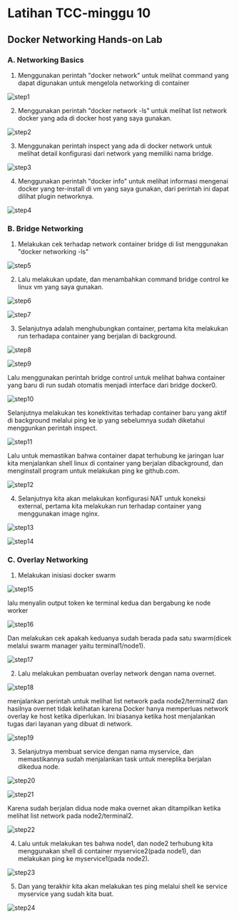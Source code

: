 <h1> Latihan TCC-minggu 10  </h1>

<h2> Docker Networking Hands-on Lab </h2>

<h3> A. Networking Basics </h3>

 1. Menggunakan perintah "docker network" untuk melihat command yang dapat digunakan untuk mengelola networking di container

 ![step1](g1.jpg)

 2. Menggunakan perintah "docker network -ls" untuk melihat list network docker yang ada di docker host yang saya gunakan.

 ![step2](g2.jpg)

 3. Menggunakan perintah inspect yang ada di docker network untuk melihat detail konfigurasi dari network yang memiliki nama bridge.

 ![step3](g3.jpg)

 4. Menggunakan perintah "docker info" untuk melihat informasi mengenai docker yang ter-install di vm yang saya gunakan, dari perintah ini dapat dilihat plugin networknya.

 ![step4](g4.jpg) 

<h3> B. Bridge Networking </h3>

 1. Melakukan cek terhadap network container bridge di list menggunakan "docker networking -ls"
 
 ![step5](g2.jpg)

 2. Lalu melakukan update, dan menambahkan command bridge control ke linux vm yang saya gunakan.

 ![step6](g5.jpg)

 ![step7](g6.jpg)

 3. Selanjutnya adalah menghubungkan container, pertama kita melakukan run terhadapa container yang berjalan di background.

 ![step8](g7.jpg)

 ![step9](g8.jpg)

 Lalu menggunakan perintah bridge control untuk melihat bahwa container yang baru di run sudah otomatis menjadi interface dari bridge docker0.

 ![step10](g9.jpg)

 Selanjutnya melakukan tes konektivitas terhadap container baru yang aktif di background melalui ping ke ip yang sebelumnya sudah diketahui menggunkan perintah inspect.

 ![step11](g10.jpg)

 Lalu untuk memastikan bahwa container dapat terhubung ke jaringan luar kita menjalankan shell linux di container yang berjalan dibackground, dan menginstall program untuk melakukan ping ke github.com.

 ![step12](g11.jpg)

 4. Selanjutnya kita akan melakukan konfigurasi NAT untuk koneksi external, pertama kita melakukan run terhadap container yang menggunakan image nginx.
 
 ![step13](g12.jpg)

 ![step14](g13.jpg)
 


 <h3> C. Overlay Networking </h3>

 1. Melakukan inisiasi docker swarm

 ![step15](g14.jpg)

 lalu menyalin output token ke terminal kedua dan bergabung ke node worker
 
 ![step16](g15.jpg)

 Dan melakukan cek apakah keduanya sudah berada pada satu swarm(dicek melalui swarm manager yaitu terminal1/node1).
 
 ![step17](g16.jpg)

 2. Lalu melakukan pembuatan overlay network dengan nama overnet.

 ![step18](g17.jpg)

 menjalankan perintah untuk melihat list network pada node2/terminal2 dan hasilnya overnet tidak kelihatan karena Docker hanya memperluas network overlay ke host ketika diperlukan. Ini biasanya ketika host menjalankan tugas dari layanan yang dibuat di network.
 
 ![step19](g18.jpg)

 3. Selanjutnya membuat service dengan nama myservice, dan memastikannya sudah menjalankan task untuk mereplika berjalan dikedua node.

 ![step20](g19.jpg)

 ![step21](g20.jpg)
 
 Karena sudah berjalan didua node maka overnet akan ditampilkan ketika melihat list network pada node2/terminal2.

 ![step22](g21.jpg)

 4. Lalu untuk melakukan tes bahwa node1, dan node2 terhubung kita menggunakan shell di container myservice2(pada node1), dan melakukan ping ke myservice1(pada node2).
 
 ![step23](g22.jpg)
  
 5. Dan yang terakhir kita akan melakukan tes ping melalui shell ke service myservice yang sudah kita buat.

![step24](g23.jpg)
 

